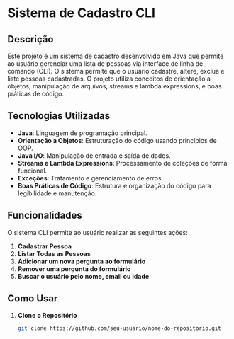# Sistema de Cadastro CLI

## Descrição

Este projeto é um sistema de cadastro desenvolvido em Java que permite ao usuário gerenciar uma lista de pessoas via interface de linha de comando (CLI). 
O sistema permite que o usuário cadastre, altere, exclua e liste pessoas cadastradas.
 O projeto utiliza conceitos de orientação a objetos, manipulação de arquivos, streams e lambda expressions, e boas práticas de código.

## Tecnologias Utilizadas

- **Java**: Linguagem de programação principal.
- **Orientação a Objetos**: Estruturação do código usando princípios de OOP.
- **Java I/O**: Manipulação de entrada e saída de dados.
- **Streams e Lambda Expressions**: Processamento de coleções de forma funcional.
- **Exceções**: Tratamento e gerenciamento de erros.
- **Boas Práticas de Código**: Estrutura e organização do código para legibilidade e manutenção.

## Funcionalidades

O sistema CLI permite ao usuário realizar as seguintes ações:

1. **Cadastrar Pessoa**
2. **Listar Todas as Pessoas**
3. **Adicionar um nova pergunta ao formulário**
4. **Remover uma pergunta do formulário**
5. **Buscar o usuário pelo nome, email ou idade**

## Como Usar

1. **Clone o Repositório**

   ```bash
   git clone https://github.com/seu-usuario/nome-do-repositorio.git
